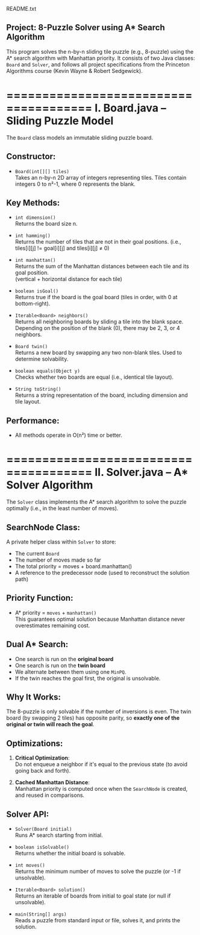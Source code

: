 README.txt

Project: 8-Puzzle Solver using A* Search Algorithm
--------------------------------------------------

This program solves the n-by-n sliding tile puzzle (e.g., 8-puzzle) using the A* search algorithm with Manhattan priority. It consists of two Java classes: `Board` and `Solver`, and follows all project specifications from the Princeton Algorithms course (Kevin Wayne & Robert Sedgewick).

======================================
I. Board.java – Sliding Puzzle Model
======================================

The `Board` class models an immutable sliding puzzle board.

Constructor:
------------
- `Board(int[][] tiles)`  
  Takes an n-by-n 2D array of integers representing tiles.
  Tiles contain integers 0 to n²-1, where 0 represents the blank.

Key Methods:
------------
- `int dimension()`  
  Returns the board size n.

- `int hamming()`  
  Returns the number of tiles that are not in their goal positions.
  (i.e., tiles[i][j] != goal[i][j] and tiles[i][j] ≠ 0)

- `int manhattan()`  
  Returns the sum of the Manhattan distances between each tile and its goal position.  
  (vertical + horizontal distance for each tile)

- `boolean isGoal()`  
  Returns true if the board is the goal board (tiles in order, with 0 at bottom-right).

- `Iterable<Board> neighbors()`  
  Returns all neighboring boards by sliding a tile into the blank space.
  Depending on the position of the blank (0), there may be 2, 3, or 4 neighbors.

- `Board twin()`  
  Returns a new board by swapping any two non-blank tiles. Used to determine solvability.

- `boolean equals(Object y)`  
  Checks whether two boards are equal (i.e., identical tile layout).

- `String toString()`  
  Returns a string representation of the board, including dimension and tile layout.

Performance:
------------
- All methods operate in O(n²) time or better.

======================================
II. Solver.java – A* Solver Algorithm
======================================

The `Solver` class implements the A* search algorithm to solve the puzzle optimally (i.e., in the least number of moves).

SearchNode Class:
-----------------
A private helper class within `Solver` to store:
- The current `Board`
- The number of moves made so far
- The total priority = moves + board.manhattan()
- A reference to the predecessor node (used to reconstruct the solution path)

Priority Function:
------------------
- A* priority = `moves` + `manhattan()`  
  This guarantees optimal solution because Manhattan distance never overestimates remaining cost.

Dual A* Search:
---------------
- One search is run on the **original board**
- One search is run on the **twin board**
- We alternate between them using one `MinPQ`.
- If the twin reaches the goal first, the original is unsolvable.

Why It Works:
-------------
The 8-puzzle is only solvable if the number of inversions is even.
The twin board (by swapping 2 tiles) has opposite parity, so **exactly one of the original or twin will reach the goal**.

Optimizations:
--------------
1. **Critical Optimization**:  
   Do not enqueue a neighbor if it's equal to the previous state (to avoid going back and forth).

2. **Cached Manhattan Distance**:  
   Manhattan priority is computed once when the `SearchNode` is created, and reused in comparisons.

Solver API:
-----------
- `Solver(Board initial)`  
  Runs A* search starting from initial.

- `boolean isSolvable()`  
  Returns whether the initial board is solvable.

- `int moves()`  
  Returns the minimum number of moves to solve the puzzle (or -1 if unsolvable).

- `Iterable<Board> solution()`  
  Returns an iterable of boards from initial to goal state (or null if unsolvable).

- `main(String[] args)`  
  Reads a puzzle from standard input or file, solves it, and prints the solution.


